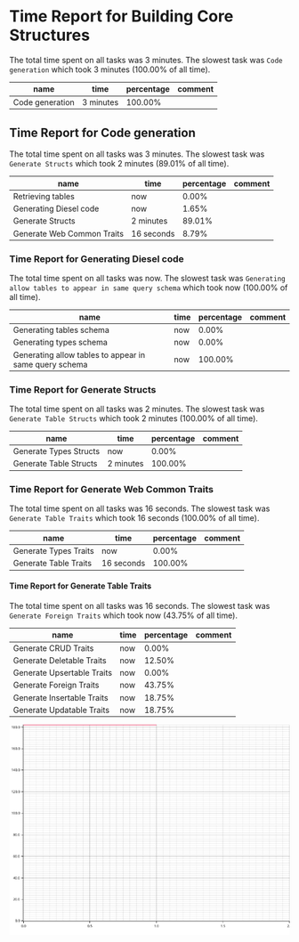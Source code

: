 # Time Report for Building Core Structures

The total time spent on all tasks was 3 minutes.
The slowest task was `Code generation` which took 3 minutes (100.00% of all time).

| name            | time      | percentage | comment |
|-----------------|-----------|------------|---------|
| Code generation | 3 minutes | 100.00%    |         |

## Time Report for Code generation

The total time spent on all tasks was 3 minutes.
The slowest task was `Generate Structs` which took 2 minutes (89.01% of all time).

| name                       | time       | percentage | comment |
|----------------------------|------------|------------|---------|
| Retrieving tables          | now        | 0.00%      |         |
| Generating Diesel code     | now        | 1.65%      |         |
| Generate Structs           | 2 minutes  | 89.01%     |         |
| Generate Web Common Traits | 16 seconds | 8.79%      |         |

### Time Report for Generating Diesel code

The total time spent on all tasks was now.
The slowest task was `Generating allow tables to appear in same query schema` which took now (100.00% of all time).

| name                                                   | time | percentage | comment |
|--------------------------------------------------------|------|------------|---------|
| Generating tables schema                               | now  | 0.00%      |         |
| Generating types schema                                | now  | 0.00%      |         |
| Generating allow tables to appear in same query schema | now  | 100.00%    |         |

### Time Report for Generate Structs

The total time spent on all tasks was 2 minutes.
The slowest task was `Generate Table Structs` which took 2 minutes (100.00% of all time).

| name                   | time      | percentage | comment |
|------------------------|-----------|------------|---------|
| Generate Types Structs | now       | 0.00%      |         |
| Generate Table Structs | 2 minutes | 100.00%    |         |

### Time Report for Generate Web Common Traits

The total time spent on all tasks was 16 seconds.
The slowest task was `Generate Table Traits` which took 16 seconds (100.00% of all time).

| name                  | time       | percentage | comment |
|-----------------------|------------|------------|---------|
| Generate Types Traits | now        | 0.00%      |         |
| Generate Table Traits | 16 seconds | 100.00%    |         |

#### Time Report for Generate Table Traits

The total time spent on all tasks was 16 seconds.
The slowest task was `Generate Foreign Traits` which took now (43.75% of all time).

| name                       | time | percentage | comment |
|----------------------------|------|------------|---------|
| Generate CRUD Traits       | now  | 0.00%      |         |
| Generate Deletable Traits  | now  | 12.50%     |         |
| Generate Upsertable Traits | now  | 0.00%      |         |
| Generate Foreign Traits    | now  | 43.75%     |         |
| Generate Insertable Traits | now  | 18.75%     |         |
| Generate Updatable Traits  | now  | 18.75%     |         |

![Plot](time_requirements_report.png)

